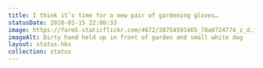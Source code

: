 ```yaml
---
title: I think it’s time for a new pair of gardening gloves…
statusDate: 2018-01-15 22:00:33
image: https://farm5.staticflickr.com/4672/38754591465_78a0724774_z_d.jpg
imageAlt: Dirty hand held up in front of garden and small white dog
layout: status.hbs
collection: status
---
```

